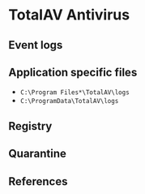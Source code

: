 # TotalAV Antivirus

## Event logs

## Application specific files

* `C:\Program Files*\TotalAV\logs`
* `C:\ProgramData\TotalAV\logs`

## Registry

## Quarantine

## References
